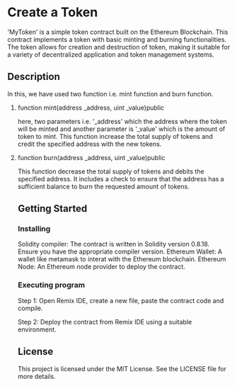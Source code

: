 # Create a Token

'MyToken' is a simple token contract built on the Ethereum Blockchain. This contract implements a token with basic minting and burning functionalities. The token allows for creation and destruction of token, making it suitable for a variety of decentralized application and token management systems.

## Description

In this, we have used two function i.e. mint function and burn function. 

1. function mint(address _address, uint _value)public
   
   here, two parameters i.e. '_address' which the address where the token will be minted and another parameter is '_value' which is the amount of token to mint.
This function increase the total supply of tokens and credit the specified address with the new tokens.

2. function burn(address _address, uint _value)public

   This function decrease the total supply of tokens and debits the specified address. It includes a check to ensure that the address has a sufficient balance to burn the requested amount of tokens.

   ## Getting Started

   ### Installing

   Solidity compiler: The contract is written in Solidity version 0.8.18. Ensure you have the appropriate compiler version.
   Ethereum Wallet: A wallet like metamask to interat with the Ethereum blockchain.
   Ethereum Node: An Ethereum node provider to deploy the contract.

   ### Executing program

   Step 1: Open Remix IDE, create a new file, paste the contract code and compile.
   
   Step 2: Deploy the contract from Remix IDE using a suitable environment.

   ## License

   This project is licensed under the MIT License. See the LICENSE file for more details.
